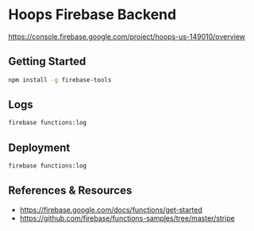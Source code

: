 # Hoops Firebase Backend
https://console.firebase.google.com/project/hoops-us-149010/overview

## Getting Started
```sh
npm install -g firebase-tools
```

## Logs
```sh
firebase functions:log
```

## Deployment
```sh
firebase functions:log
```

## References & Resources
* https://firebase.google.com/docs/functions/get-started
* https://github.com/firebase/functions-samples/tree/master/stripe


